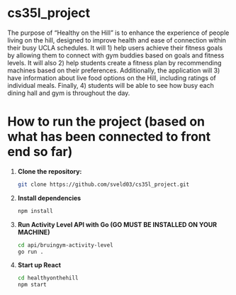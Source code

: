 # cs35l_project
The purpose of “Healthy on the Hill” is to enhance the experience of people living on the hill, designed to improve health and ease of connection within their busy UCLA schedules. It will 1) help users achieve their fitness goals by allowing them to connect with gym buddies based on goals and fitness levels. It will also 2) help students create a fitness plan by recommending machines based on their preferences. Additionally, the application will 3) have information about live food options on the Hill, including ratings of individual meals. Finally, 4) students will be able to see how busy each dining hall and gym is throughout the day.

# How to run the project (based on what has been connected to front end so far)

1. **Clone the repository:**
   ```bash
   git clone https://github.com/sveld03/cs35l_project.git
   ```
2. **Install dependencies**
    ```bash
    npm install
    ```
3. **Run Activity Level API with Go (GO MUST BE INSTALLED ON YOUR MACHINE)**
    ```bash
    cd api/bruingym-activity-level
    go run .
    ```
4. **Start up React** 
    ```bash
    cd healthyonthehill
    npm start
    ```
